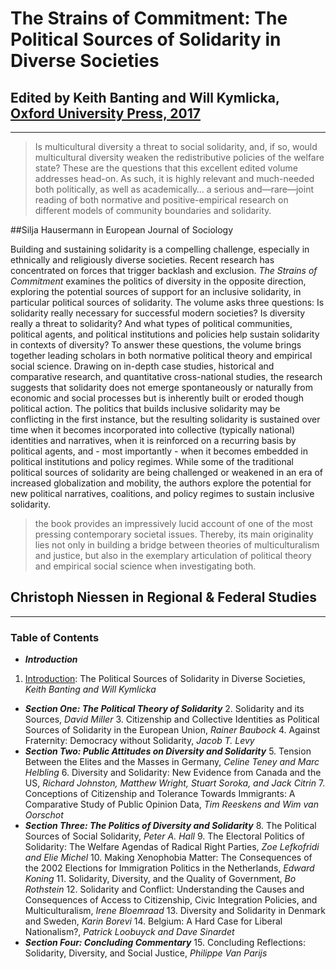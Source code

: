 # The Strains of Commitment: The Political Sources of Solidarity in Diverse Societies

## Edited by Keith Banting and Will Kymlicka, [Oxford University Press, 2017](https://global.oup.com/academic/product/the-strains-of-commitment-9780198795452?cc=ca&lang=en&) 

---

>Is multicultural diversity a threat to social solidarity, and, if so, would multicultural diversity weaken the redistributive policies of the welfare state? These are the questions that this excellent edited volume addresses head-on. As such, it is highly relevant and much-needed both politically, as well as academically… a serious and—rare—joint reading of both normative and positive-empirical research on different models of community boundaries and solidarity.
>
##Silja Hausermann  in European Journal of Sociology
 
Building and sustaining solidarity is a compelling challenge, especially in ethnically and religiously diverse societies. Recent research has concentrated on forces that trigger backlash and exclusion. _The Strains of Commitment_ examines the politics of diversity in the opposite direction, exploring the potential sources of support for an inclusive solidarity, in particular political sources of solidarity. The volume asks three questions: Is solidarity really necessary for successful modern societies? Is diversity really a threat to solidarity? And what types of political communities, political agents, and political institutions and policies help sustain solidarity in contexts of diversity? To answer these questions, the volume brings together leading scholars in both normative political theory and empirical social science. Drawing on in-depth case studies, historical and comparative research, and quantitative cross-national studies, the research suggests that solidarity does not emerge spontaneously or naturally from economic and social processes but is inherently built or eroded though political action. The politics that builds inclusive solidarity may be conflicting in the first instance, but the resulting solidarity is sustained over time when it becomes incorporated into collective (typically national) identities and narratives, when it is reinforced on a recurring basis by political agents, and - most importantly - when it becomes embedded in political institutions and policy regimes. While some of the traditional political sources of solidarity are being challenged or weakened in an era of increased globalization and mobility, the authors explore the potential for new political narratives, coalitions, and policy regimes to sustain inclusive solidarity.

>the book provides an impressively lucid account of one of the most pressing contemporary societal issues. Thereby, its main originality lies not only in building a bridge between theories of multiculturalism and justice, but also in the exemplary articulation of political theory and empirical social science when investigating both.
>
## Christoph Niessen in Regional & Federal Studies

---

### Table of Contents

- **_Introduction_**
 
1. [Introduction](#1-introduction): The Political Sources of Solidarity in Diverse Societies, _Keith Banting and Will Kymlicka_
- **_Section One: The Political Theory of Solidarity_**
  2. Solidarity and its Sources, _David Miller_
  3. Citizenship and Collective Identities as Political Sources of Solidarity in the European Union, _Rainer Baubock_
  4. Against Fraternity: Democracy without Solidarity, _Jacob T. Levy_
- **_Section Two: Public Attitudes on Diversity and Solidarity_**
  5. Tension Between the Elites and the Masses in Germany, _Celine Teney and Marc Helbling_
  6. Diversity and Solidarity: New Evidence from Canada and the US, _Richard Johnston, Matthew Wright, Stuart Soroka, and Jack Citrin_
  7. Conceptions of Citizenship and Tolerance Towards Immigrants: A Comparative Study of Public Opinion Data, _Tim Reeskens and Wim van Oorschot_
- **_Section Three: The Politics of Diversity and Solidarity_**
  8. The Political Sources of Social Solidarity, _Peter A. Hall_
  9. The Electoral Politics of Solidarity: The Welfare Agendas of Radical Right Parties, _Zoe Lefkofridi and Elie Michel_
  10. Making Xenophobia Matter: The Consequences of the 2002 Elections for Immigration Politics in the Netherlands, _Edward Koning_
  11. Solidarity, Diversity, and the Quality of Government, _Bo Rothstein_
  12. Solidarity and Conflict: Understanding the Causes and Consequences of Access to Citizenship, Civic Integration Policies, and Multiculturalism, _Irene Bloemraad_
  13. Diversity and Solidarity in Denmark and Sweden, _Karin Borevi_
  14. Belgium: A Hard Case for Liberal Nationalism?, _Patrick Loobuyck and Dave Sinardet_
- **_Section Four: Concluding Commentary_**
  15. Concluding Reflections: Solidarity, Diversity, and Social Justice, _Philippe Van Parijs_
